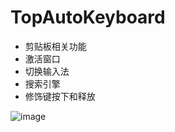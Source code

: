 # TopAutoKeyboard
- 剪贴板相关功能
- 激活窗口
- 切换输入法
- 搜索引擎
- 修饰键按下和释放

![image](https://github.com/iibob/TopAutoKeyboard/assets/10295975/7732f064-8dee-4b40-ab39-360633ba9509)
